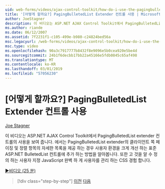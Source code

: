 ```yaml
---
uid: web-forms/videos/ajax-control-toolkit/how-do-i-use-the-pagingbulletedlist-extender-control
title: '[어떻게 할까요?] PagingBulletedList Extender 컨트롤 사용 | Microsoft 문서'
author: JoeStagner
description: 이 비디오는 ASP.NET AJAX Control Toolkit에서 PagingBulletedList extender 컨트롤의 사용을 보여 줍니다. 배울 방법 PagingBulletedList extende...
ms.author: riande
ms.date: 06/12/2007
ms.assetid: 7f2231f1-c105-499e-b980-c24824bed56a
msc.legacyurl: /web-forms/videos/ajax-control-toolkit/how-do-i-use-the-pagingbulletedlist-extender-control
msc.type: video
ms.openlocfilehash: 90a3c7917777b8432f8e9096e5b0cea920e5be4d
ms.sourcegitcommit: 24b1f6decbb17bb22a45166e5fdb0845c65af498
ms.translationtype: MT
ms.contentlocale: ko-KR
ms.lasthandoff: 03/01/2019
ms.locfileid: "57056230"
---
```

<a name="how-do-i-use-the-pagingbulletedlist-extender-control"></a>[어떻게 할까요?] PagingBulletedList Extender 컨트롤 사용
====================
[Joe Stagner](https://github.com/JoeStagner)

이 비디오는 ASP.NET AJAX Control Toolkit에서 PagingBulletedList extender 컨트롤의 사용을 보여 줍니다. 에서는 PagingBulletedList extender의 클라이언트 쪽 페이징 및 정렬 항목의 자세한 목록을 제공 하는 경우 사용자 환경을 크게 개선 하는 표준 ASP.NET BulletedList 컨트롤에 추가 하는 방법을 알아봅니다. 또한 고 것을 알 수 정의 하는 사용자 지정 JavaScript 완벽 하 게 사용자를 관리 하는 CSS 경험 합니다.

[&#9654;비디오 (25 분)](https://channel9.msdn.com/Blogs/ASP-NET-Site-Videos/how-do-i-use-the-pagingbulletedlist-extender-control)

> [!div class="step-by-step"]
> [이전](how-do-i-use-the-aspnet-ajax-listsearch-extender.md)
> [다음](how-do-i-use-the-numericupdown-extender-control.md)
